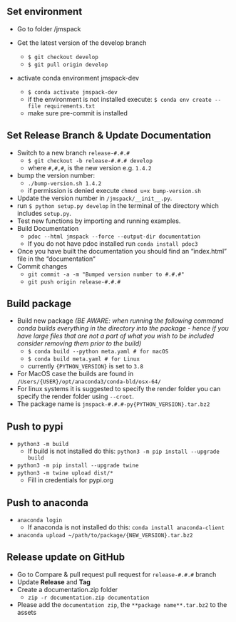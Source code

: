 ## Set environment
- Go to folder /jmspack
- Get the latest version of the develop branch

  - `$ git checkout develop`
  - `$ git pull origin develop`

- activate conda environment jmspack-dev
  - `$ conda activate jmspack-dev`
  - if the environment is not installed execute: `$ conda env create --file requirements.txt`
  - make sure pre-commit is installed

## Set Release Branch & Update Documentation
- Switch to a new branch `release-#.#.#`
  - `$ git checkout -b release-#.#.# develop`
  - where `#,#,#`, is the new version e.g. `1.4.2`
- bump the version number:
  - `./bump-version.sh 1.4.2`
  - if permission is denied execute `chmod u+x bump-version.sh`
- Update the version number in `/jmspack/__init__.py`.
- run `$ python setup.py develop` in the terminal of the directory which includes `setup.py`.
- Test new functions by importing and running examples.
- Build Documentation
  - `pdoc --html jmspack --force --output-dir documentation`
  - If you do not have pdoc installed run `conda install pdoc3`
- Once you have built the documentation you should find an “index.html” file in the “documentation“
- Commit changes
  - `git commit -a -m "Bumped version number to #.#.#"`
  - `git push origin release-#.#.#`

## Build package
- Build new package _(BE AWARE: when running the following command conda builds everything in the directory
into the package - hence if you have large files that are not a part of what you wish to be included
consider removing them prior to the build)_
  - `$ conda build --python meta.yaml # for macOS`
  - `$ conda build meta.yaml # for Linux`
  - currently `{PYTHON_VERSION}` is set to `3.8`
- For MacOS case the builds are found in `/Users/{USER}/opt/anaconda3/conda-bld/osx-64/`
- For linux systems it is suggested to specify the render folder
you can specify the render folder using `--croot`.
- The package name is `jmspack-#.#.#-py{PYTHON_VERSION}.tar.bz2`

## Push to pypi
- `python3 -m build`
  - If build is not installed do this: `python3 -m pip install --upgrade build`
- `python3 -m pip install --upgrade twine`
- `python3 -m twine upload dist/*`
  - Fill in credentials for pypi.org

## Push to anaconda
- `anaconda login`
  - If anaconda is not installed do this: `conda install anaconda-client`
- `anaconda upload ~/path/to/package/{NEW_VERSION}.tar.bz2`

## Release update on GitHub
- Go to Compare & pull request  pull request for `release-#.#.#` branch
- Update __Release__ and __Tag__
- Create a documentation.zip folder
  - `zip -r documentation.zip documentation`
- Please add the `documentation zip`, the `**package name**.tar.bz2` to the assets

